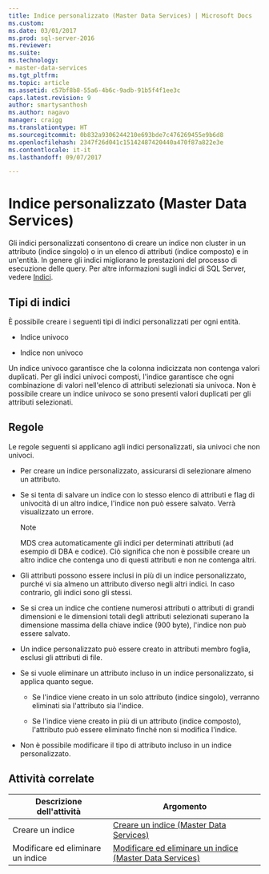 ```yaml
---
title: Indice personalizzato (Master Data Services) | Microsoft Docs
ms.custom: 
ms.date: 03/01/2017
ms.prod: sql-server-2016
ms.reviewer: 
ms.suite: 
ms.technology:
- master-data-services
ms.tgt_pltfrm: 
ms.topic: article
ms.assetid: c57bf8b8-55a6-4b6c-9adb-91b5f4f1ee3c
caps.latest.revision: 9
author: smartysanthosh
ms.author: nagavo
manager: craigg
ms.translationtype: HT
ms.sourcegitcommit: 0b832a9306244210e693bde7c476269455e9b6d8
ms.openlocfilehash: 2347f26d041c15142487420440a470f87a822e3e
ms.contentlocale: it-it
ms.lasthandoff: 09/07/2017

---
```

# <a name="custom-index-master-data-services"></a>Indice personalizzato (Master Data Services)
  Gli indici personalizzati consentono di creare un indice non cluster in un attributo (indice singolo) o in un elenco di attributi (indice composto) e in un'entità. In genere gli indici migliorano le prestazioni del processo di esecuzione delle query. Per altre informazioni sugli indici di SQL Server, vedere [Indici](../relational-databases/indexes/indexes.md).  
  
## <a name="type-of-indexes"></a>Tipi di indici  
 È possibile creare i seguenti tipi di indici personalizzati per ogni entità.  
  
-   Indice univoco  
  
-   Indice non univoco  
  
 Un indice univoco garantisce che la colonna indicizzata non contenga valori duplicati. Per gli indici univoci composti, l'indice garantisce che ogni combinazione di valori nell'elenco di attributi selezionati sia univoca. Non è possibile creare un indice univoco se sono presenti valori duplicati per gli attributi selezionati.  
  
## <a name="rules"></a>Regole  
 Le regole seguenti si applicano agli indici personalizzati, sia univoci che non univoci.  
  
-   Per creare un indice personalizzato, assicurarsi di selezionare almeno un attributo.  
  
-   Se si tenta di salvare un indice con lo stesso elenco di attributi e flag di univocità di un altro indice, l'indice non può essere salvato. Verrà visualizzato un errore.  
  
    > [!NOTE]  
    >  MDS crea automaticamente gli indici per determinati attributi (ad esempio di DBA e codice). Ciò significa che non è possibile creare un altro indice che contenga uno di questi attributi e non ne contenga altri.  
  
-   Gli attributi possono essere inclusi in più di un indice personalizzato, purché vi sia almeno un attributo diverso negli altri indici. In caso contrario, gli indici sono gli stessi.  
  
-   Se si crea un indice che contiene numerosi attributi o attributi di grandi dimensioni e le dimensioni totali degli attributi selezionati superano la dimensione massima della chiave indice (900 byte), l'indice non può essere salvato.  
  
-   Un indice personalizzato può essere creato in attributi membro foglia, esclusi gli attributi di file.  
  
-   Se si vuole eliminare un attributo incluso in un indice personalizzato, si applica quanto segue.  
  
    -   Se l'indice viene creato in un solo attributo (indice singolo), verranno eliminati sia l'attributo sia l'indice.  
  
    -   Se l'indice viene creato in più di un attributo (indice composto), l'attributo può essere eliminato finché non si modifica l'indice.  
  
-   Non è possibile modificare il tipo di attributo incluso in un indice personalizzato.  
  
## <a name="related-tasks"></a>Attività correlate  
  
|Descrizione dell'attività|Argomento|  
|----------------------|-----------|  
|Creare un indice|[Creare un indice &#40;Master Data Services&#41;](../master-data-services/create-an-index-master-data-services.md)|  
|Modificare ed eliminare un indice|[Modificare ed eliminare un indice &#40;Master Data Services&#41;](../master-data-services/edit-and-delete-an-index-master-data-services.md)|  
  
  
